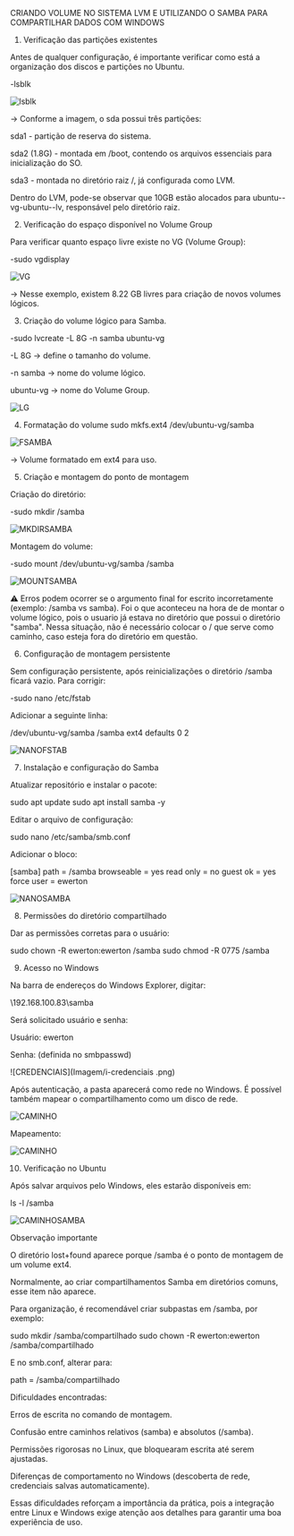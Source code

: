 CRIANDO VOLUME NO SISTEMA LVM E UTILIZANDO O SAMBA PARA COMPARTILHAR DADOS COM WINDOWS

1. Verificação das partições existentes

Antes de qualquer configuração, é importante verificar como está a organização dos discos e partições no Ubuntu.

-lsblk

![lsblk](Imagem/a_lsblk.png)


-> Conforme a imagem, o sda possui três partições:

sda1 - partição de reserva do sistema.

sda2 (1.8G) - montada em /boot, contendo os arquivos essenciais para inicialização do SO.

sda3 - montada no diretório raiz /, já configurada como LVM.

Dentro do LVM, pode-se observar que 10GB estão alocados para ubuntu--vg-ubuntu--lv, responsável pelo diretório raiz.

2. Verificação do espaço disponível no Volume Group

Para verificar quanto espaço livre existe no VG (Volume Group):

-sudo vgdisplay

![VG](Imagem/b_sudovgdisplay.png)

-> Nesse exemplo, existem 8.22 GB livres para criação de novos volumes lógicos.

3. Criação do volume lógico para Samba.

-sudo lvcreate -L 8G -n samba ubuntu-vg

-L 8G → define o tamanho do volume.

-n samba → nome do volume lógico.

ubuntu-vg → nome do Volume Group.

![LG](Imagem/c_volume_samba.png)

4. Formatação do volume
sudo mkfs.ext4 /dev/ubuntu-vg/samba

![FSAMBA](Imagem/d_formatando_samba.png)

-> Volume formatado em ext4 para uso.

5. Criação e montagem do ponto de montagem

Criação do diretório:

-sudo mkdir /samba

![MKDIRSAMBA](Imagem/e_mkdir_samba.png)


Montagem do volume:

-sudo mount /dev/ubuntu-vg/samba /samba

![MOUNTSAMBA](Imagem/f_mount_samba.png)

⚠️ Erros podem ocorrer se o argumento final for escrito incorretamente (exemplo: /samba vs samba). Foi o que aconteceu na hora de de montar o volume lógico, pois o usuario já estava no diretório que possui o diretório "samba". Nessa situação, não é necessário colocar o / que serve como caminho, caso esteja fora do diretório em questão. 

6. Configuração de montagem persistente

Sem configuração persistente, após reinicializações o diretório /samba ficará vazio. Para corrigir:

-sudo nano /etc/fstab

Adicionar a seguinte linha:

/dev/ubuntu-vg/samba   /samba   ext4   defaults   0   2

![NANOFSTAB](Imagem/g_nano_fstab.png)

7. Instalação e configuração do Samba

Atualizar repositório e instalar o pacote:

sudo apt update
sudo apt install samba -y

Editar o arquivo de configuração:

sudo nano /etc/samba/smb.conf

Adicionar o bloco:

[samba]
   path = /samba
   browseable = yes
   read only = no
   guest ok = yes
   force user = ewerton

   ![NANOSAMBA](Imagem/h_nano_samba.png)
   
8. Permissões do diretório compartilhado

Dar as permissões corretas para o usuário:

sudo chown -R ewerton:ewerton /samba
sudo chmod -R 0775 /samba

9. Acesso no Windows

Na barra de endereços do Windows Explorer, digitar:

\\192.168.100.83\samba

Será solicitado usuário e senha:

Usuário: ewerton

Senha: (definida no smbpasswd)

![CREDENCIAIS](Imagem/i-credenciais .png)

Após autenticação, a pasta aparecerá como rede no Windows.
É possível também mapear o compartilhamento como um disco de rede.

![CAMINHO](Imagem/k_caminhowin.png)

Mapeamento:

![CAMINHO](Imagem/j_mapeamento.png)

10. Verificação no Ubuntu

Após salvar arquivos pelo Windows, eles estarão disponíveis em:

ls -l /samba

![CAMINHOSAMBA](Imagem/l_caminholin.png)

Observação importante

O diretório lost+found aparece porque /samba é o ponto de montagem de um volume ext4.

Normalmente, ao criar compartilhamentos Samba em diretórios comuns, esse item não aparece.

Para organização, é recomendável criar subpastas em /samba, por exemplo:

sudo mkdir /samba/compartilhado
sudo chown -R ewerton:ewerton /samba/compartilhado


E no smb.conf, alterar para:

path = /samba/compartilhado

Dificuldades encontradas:

Erros de escrita no comando de montagem.

Confusão entre caminhos relativos (samba) e absolutos (/samba).

Permissões rigorosas no Linux, que bloquearam escrita até serem ajustadas.

Diferenças de comportamento no Windows (descoberta de rede, credenciais salvas automaticamente).

Essas dificuldades reforçam a importância da prática, pois a integração entre Linux e Windows exige atenção aos detalhes para garantir uma boa experiência de uso.


